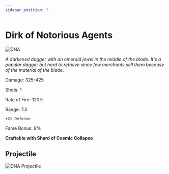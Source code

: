 ```yaml
---
sidebar_position: 5
---
```


# Dirk of Notorious Agents

![DNA](https://vwiki.valorserver.com/api/item/picture/dirk%20of%20notorious%20agents)

<i>A darkened dagger with an emerald jewel in the middle of the blade. It's a popular dagger but hard to retrieve since few merchants sell them because of the material of the blade.</i>

Damage: 325-425

Shots: 1

Rate of Fire: 120%

Range: 7.3

    +21 Defense
    
Fame Bonus: 8%

**Craftable with Shard of Cosmic Collapse**

## Projectile

![DNA Projectile](https://cdn.discordapp.com/attachments/953134990428868629/981721335447314472/notorious.gif)
